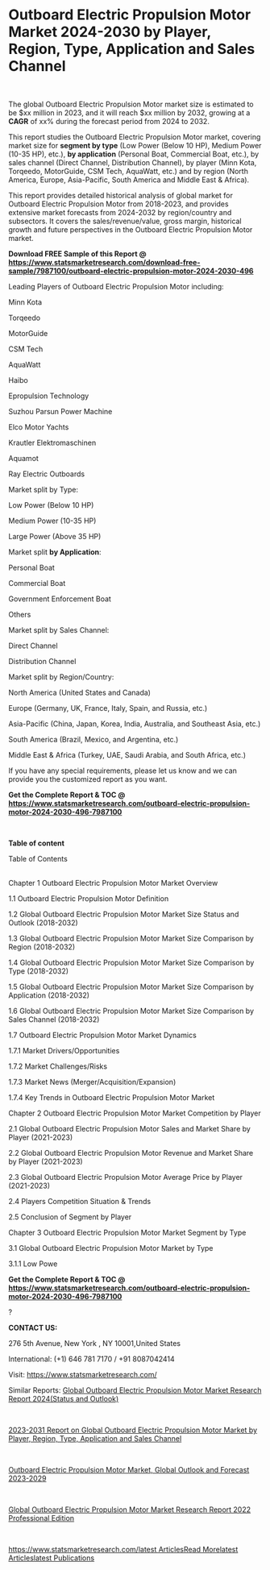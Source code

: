 <h1>Outboard Electric Propulsion Motor Market 2024-2030 by Player, Region, Type, Application and Sales Channel</h1><br/><p>The global Outboard Electric Propulsion Motor market size is estimated to be $xx million in 2023, and it will reach $xx million by 2032, growing at a <strong>CAGR</strong> of xx% during the forecast period from 2024 to 2032.</p>
 
 
 
 <p>This report studies the Outboard Electric Propulsion Motor market, covering market size for <strong>segment by type</strong> (Low Power (Below 10 HP), Medium Power (10-35 HP), etc.), <strong>by application</strong> (Personal Boat, Commercial Boat, etc.), by sales channel (Direct Channel, Distribution Channel), by player (Minn Kota, Torqeedo, MotorGuide, CSM Tech, AquaWatt, etc.) and by region (North America, Europe, Asia-Pacific, South America and Middle East & Africa).</p>
 
 
 
 <p>This report provides detailed historical analysis of global market for Outboard Electric Propulsion Motor from 2018-2023, and provides extensive market forecasts from 2024-2032 by region/country and subsectors. It covers the sales/revenue/value, gross margin, historical growth and future perspectives in the Outboard Electric Propulsion Motor market.</p>
 
 
 
 <p><strong>Download FREE Sample of this Report @ <a href="https://www.statsmarketresearch.com/download-free-sample/7987100/outboard-electric-propulsion-motor-2024-2030-496">https://www.statsmarketresearch.com/download-free-sample/7987100/outboard-electric-propulsion-motor-2024-2030-496</a></strong></p>
 
 
 
 <p>Leading Players of Outboard Electric Propulsion Motor including:</p>
 
 
 
 <p>Minn Kota</p>
 
 
 
 <p>Torqeedo</p>
 
 
 
 <p>MotorGuide</p>
 
 
 
 <p>CSM Tech</p>
 
 
 
 <p>AquaWatt</p>
 
 
 
 <p>Haibo</p>
 
 
 
 <p>Epropulsion Technology</p>
 
 
 
 <p>Suzhou Parsun Power Machine</p>
 
 
 
 <p>Elco Motor Yachts</p>
 
 
 
 <p>Krautler Elektromaschinen</p>
 
 
 
 <p>Aquamot</p>
 
 
 
 <p>Ray Electric Outboards</p>
 
 
 
 <p>Market split by Type:</p>
 
 
 
 <p>Low Power (Below 10 HP)</p>
 
 
 
 <p>Medium Power (10-35 HP)</p>
 
 
 
 <p>Large Power (Above 35 HP)</p>
 
 
 
 <p>Market split <strong>by Application</strong>:</p>
 
 
 
 <p>Personal Boat</p>
 
 
 
 <p>Commercial Boat</p>
 
 
 
 <p>Government Enforcement Boat</p>
 
 
 
 <p>Others</p>
 
 
 
 <p>Market split by Sales Channel:</p>
 
 
 
 <p>Direct Channel</p>
 
 
 
 <p>Distribution Channel</p>
 
 
 
 <p>Market split by Region/Country:</p>
 
 
 
 <p>North America (United States and Canada)</p>
 
 
 
 <p>Europe (Germany, UK, France, Italy, Spain, and Russia, etc.)</p>
 
 
 
 <p>Asia-Pacific (China, Japan, Korea, India, Australia, and Southeast Asia, etc.)</p>
 
 
 
 <p>South America (Brazil, Mexico, and Argentina, etc.)</p>
 
 
 
 <p>Middle East & Africa (Turkey, UAE, Saudi Arabia, and South Africa, etc.)</p>
 
 
 
 <p>If you have any special requirements, please let us know and we can provide you the customized report as you want.</p>
 
 
 
 <div><b>Get the Complete Report & TOC @ <a href="https://www.statsmarketresearch.com/outboard-electric-propulsion-motor-2024-2030-496-7987100">https://www.statsmarketresearch.com/outboard-electric-propulsion-motor-2024-2030-496-7987100</a></b></div>
 
 
 
 <p><br />
 
 <b>Table of content</b></p>
 
 
 
 <p>Table of Contents<br />
 
 <br />
 
 Chapter 1 Outboard Electric Propulsion Motor Market Overview<br />
 
 1.1 Outboard Electric Propulsion Motor Definition<br />
 
 1.2 Global Outboard Electric Propulsion Motor Market Size Status and Outlook (2018-2032)<br />
 
 1.3 Global Outboard Electric Propulsion Motor Market Size Comparison by Region (2018-2032)<br />
 
 1.4 Global Outboard Electric Propulsion Motor Market Size Comparison by Type (2018-2032)<br />
 
 1.5 Global Outboard Electric Propulsion Motor Market Size Comparison by Application (2018-2032)<br />
 
 1.6 Global Outboard Electric Propulsion Motor Market Size Comparison by Sales Channel (2018-2032)<br />
 
 1.7 Outboard Electric Propulsion Motor Market Dynamics<br />
 
 1.7.1 Market Drivers/Opportunities<br />
 
 1.7.2 Market Challenges/Risks<br />
 
 1.7.3 Market News (Merger/Acquisition/Expansion)<br />
 
 1.7.4 Key Trends in Outboard Electric Propulsion Motor Market<br />
 
 Chapter 2 Outboard Electric Propulsion Motor Market Competition by Player<br />
 
 2.1 Global Outboard Electric Propulsion Motor Sales and Market Share by Player (2021-2023)<br />
 
 2.2 Global Outboard Electric Propulsion Motor Revenue and Market Share by Player (2021-2023)<br />
 
 2.3 Global Outboard Electric Propulsion Motor Average Price by Player (2021-2023)<br />
 
 2.4 Players Competition Situation & Trends<br />
 
 2.5 Conclusion of Segment by Player<br />
 
 Chapter 3 Outboard Electric Propulsion Motor Market Segment by Type<br />
 
 3.1 Global Outboard Electric Propulsion Motor Market by Type<br />
 
 3.1.1 Low Powe</p>
 
 
 
 <div><b>Get the Complete Report & TOC @ <a href="https://www.statsmarketresearch.com/outboard-electric-propulsion-motor-2024-2030-496-7987100">https://www.statsmarketresearch.com/outboard-electric-propulsion-motor-2024-2030-496-7987100</a></b></div>
 
 
 
 <p>? </p>
 
 
 
 <p><b>CONTACT US:</b><br />
 
 276 5th Avenue, New York , NY 10001,United States<br />
 
 International: (+1) 646 781 7170 / +91 8087042414<br />
 
 Visit: <a href="https://www.statsmarketresearch.com/">https://www.statsmarketresearch.com/</a><br />
 
 Similar Reports: <a href="https://www.statsmarketresearch.com/outboard-electric-propulsion-motor-2024-2030-496-7987100">Global Outboard Electric Propulsion Motor Market Research Report 2024(Status and Outlook)</a><br />
 
 <br />
 
 <a href="https://www.statsmarketresearch.com/outboard-electric-propulsion-motor-2024-2030-496-7987100">2023-2031 Report on Global Outboard Electric Propulsion Motor Market by Player, Region, Type, Application and Sales Channel</a><br />
 
 <br />
 
 <a href="https://www.statsmarketresearch.com/outboard-electric-propulsion-motor-2024-2030-496-7987100">Outboard Electric Propulsion Motor Market, Global Outlook and Forecast 2023-2029</a><br />
 
 <br />
 
 <a href="https://www.statsmarketresearch.com/outboard-electric-propulsion-motor-2024-2030-496-7987100">Global Outboard Electric Propulsion Motor Market Research Report 2022 Professional Edition</a><br />
 
 <br />
 
 <a href="https://gyeongbokgung.com">https://www.statsmarketresearch.com/</a><a href="https://hallyeomaritime.com">latest Articles</a><a href="https://jingwansa.com">Read More</a><a href="https://nguoiviet.jp/">latest Articles</a><a href="https://www.intelmarketresearch.com/">latest Publications</a></p>